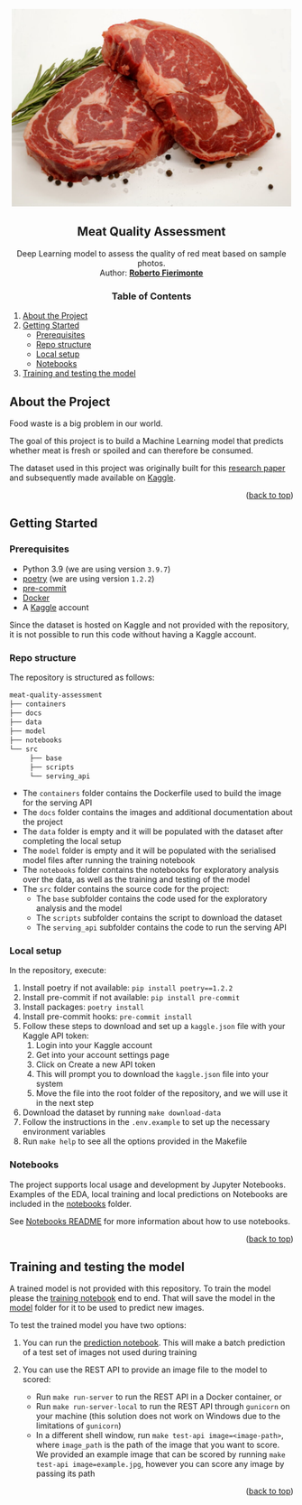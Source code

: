 <div id="top"></div>

<!-- PROJECT LOGO -->
<br>
<div align="center">
  <a href="https://bitbucket.org/robertofierimonte/meat-quality-assessment/">
    <img src="docs/images/logo.jpg" alt="Logo" height="350">
  </a>

<h2 align="center">Meat Quality Assessment</h2>
  <p>Deep Learning model to assess the quality of red meat based on sample photos.<br>
  Author: <a href="mailto:roberto.fierimonte@gmail.com"><b>Roberto Fierimonte</b></a></p>
</div>

<!-- TABLE OF CONTENTS -->
 <h3 align="center">Table of Contents</h3>
 <ol>
 <li>
  <a href="#about-the-project">About the Project</a>
 </li>
 <li>
  <a href="#getting-started">Getting Started</a>
  <ul>
   <li><a href="#prerequisites">Prerequisites</a></li>
   <li><a href="#repo-structure">Repo structure</a></li>
   <li><a href="#local-setup">Local setup</a></li>
   <li><a href="#notebooks">Notebooks</a></li>
  </ul>
 </li>
 <li>
  <a href="#training-and-testing-the-model">Training and testing the model</a>
 </li>
</ol>

<!-- ABOUT THE PROJECT -->
## About the Project

Food waste is a big problem in our world.

The goal of this project is to build a Machine Learning model that predicts whether meat is fresh or spoiled and can therefore be consumed.

The dataset used in this project was originally built for this [research paper](https://ieeexplore.ieee.org/abstract/document/8946388) and subsequently made available on [Kaggle](https://www.kaggle.com/datasets/crowww/meat-quality-assessment-based-on-deep-learning).

<p align="right">(<a href="#top">back to top</a>)</p>

## Getting Started

### Prerequisites
- Python 3.9 (we are using version `3.9.7`)
- [poetry](https://python-poetry.org/) (we are using version `1.2.2`)
- [pre-commit](https://pre-commit.com/)
- [Docker](https://www.docker.com/)
- A [Kaggle](https://www.kaggle.com/) account

Since the dataset is hosted on Kaggle and not provided with the repository, it is not possible to run this code without having a Kaggle account.

### Repo structure

The repository is structured as follows:

```
meat-quality-assessment
├── containers
├── docs
├── data
├── model
├── notebooks
└── src
     ├── base
     ├── scripts
     └── serving_api
```

- The `containers` folder contains the Dockerfile used to build the image for the serving API
- The `docs` folder contains the images and additional documentation about the project
- The `data` folder is empty and it will be populated with the dataset after completing the local setup
- The `model` folder is empty and it will be populated with the serialised model files after running the training notebook
- The `notebooks` folder contains the notebooks for exploratory analysis over the data, as well as the training and testing of the model
- The `src` folder contains the source code for the project:
     * The `base` subfolder contains the code used for the exploratory analysis and the model
     * The `scripts` subfolder contains the script to download the dataset
     * The `serving_api` subfolder contains the code to run the serving API

### Local setup

In the repository, execute:

1. Install poetry if not available: `pip install poetry==1.2.2`
2. Install pre-commit if not available: `pip install pre-commit`
3. Install packages: `poetry install`
4. Install pre-commit hooks: `pre-commit install`
5. Follow these steps to download and set up a `kaggle.json` file with your Kaggle API token:
    1. Login into your Kaggle account
    2. Get into your account settings page
    3. Click on Create a new API token
    4. This will prompt you to download the `kaggle.json` file into your system
    5. Move the file into the root folder of the repository, and we will use it in the next step
6. Download the dataset by running `make download-data`
7. Follow the instructions in the `.env.example` to set up the necessary environment variables
8. Run `make help` to see all the options provided in the Makefile

### Notebooks

The project supports local usage and development by Jupyter Notebooks. Examples of the EDA, local training and local predictions on Notebooks are included in the [notebooks](notebooks/) folder.

See [Notebooks README](notebooks/README.md) for more information about how to use notebooks.

<p align="right">(<a href="#top">back to top</a>)</p>

## Training and testing the model

A trained model is not provided with this repository. To train the model please the [training notebook](notebooks/2-training.ipynb) end to end. That will save the model in the [model](model/) folder for it to be used to predict new images.

To test the trained model you have two options:

1. You can run the [prediction notebook](notebooks/3-predict.ipynb). This will make a batch prediction of a test set of images not used during training
2. You can use the REST API to provide an image file to the model to scored:

    * Run `make run-server` to run the REST API in a Docker container, or
    * Run `make run-server-local` to run the REST API through `gunicorn` on your machine (this solution does not work on Windows due to the limitations of `gunicorn`)
    * In a different shell window, run `make test-api image=<image-path>`, where `image_path` is the path of the image that you want to score. We provided an example image that can be scored by running `make test-api image=example.jpg`, however you can score any image by passing its path

<p align="right">(<a href="#top">back to top</a>)</p>
